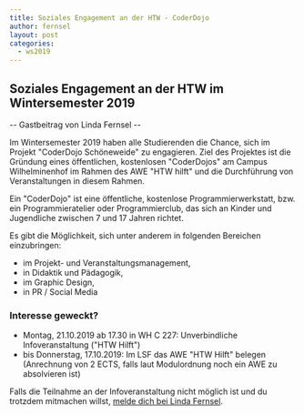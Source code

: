 ```yaml
---
title: Soziales Engagement an der HTW - CoderDojo
author: fernsel
layout: post
categories:
  - ws2019
---
```


## Soziales Engagement an der HTW im Wintersemester 2019

-- Gastbeitrag von Linda Fernsel --

Im Wintersemester 2019 haben alle Studierenden die Chance, sich im Projekt "CoderDojo Schöneweide" zu engagieren. Ziel des Projektes ist die Gründung eines öffentlichen, kostenlosen "CoderDojos" am Campus Wilhelminenhof im Rahmen des AWE "HTW hilft" und die Durchführung von Veranstaltungen in diesem Rahmen.

Ein "CoderDojo" ist eine öffentliche, kostenlose Programmierwerkstatt, bzw. ein Programmieratelier oder Programmierclub, das sich an Kinder und Jugendliche zwischen 7 und 17 Jahren richtet.

Es gibt die Möglichkeit, sich unter anderem in folgenden Bereichen einzubringen:
* im Projekt- und Veranstaltungsmanagement,
* in Didaktik und Pädagogik,
* im Graphic Design,
* in PR / Social Media

### Interesse geweckt?
* Montag, 21.10.2019 ab 17.30 in WH C 227: Unverbindliche Infoveranstaltung ("HTW Hilft")
* bis Donnerstag, 17.10.2019: Im LSF das AWE "HTW Hilft" belegen (Anrechnung von 2 ECTS, falls laut Modulordnung noch ein AWE zu absolvieren ist)

Falls die Teilnahme an der Infoveranstaltung nicht möglich ist und du trotzdem mitmachen willst, [melde dich bei Linda Fernsel](https://lsf.htw-berlin.de/qisserver/rds?state=verpublish&status=init&vmfile=no&moduleCall=webInfo&publishConfFile=webInfoPerson&publishSubDir=personal&keep=y&purge=y&personal.pid=12447).

